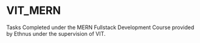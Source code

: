 # VIT_MERN

Tasks Completed under the MERN Fullstack Development Course provided by Ethnus
under the supervision of VIT.
